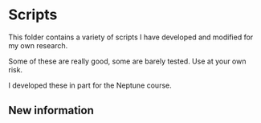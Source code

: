 # Scripts

This folder contains a variety of scripts I have developed and modified for my own research.

Some of these are really good, some are barely tested. Use at your own risk.

I developed these in part for the Neptune course.

## New information